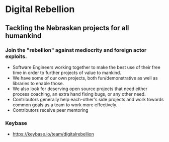 # Digital Rebellion
## Tackling the Nebraskan projects for all humankind
### Join the "rebellion" against mediocrity and foreign actor exploits.
* Software Engineers working together to make the best use of their free time in order to further projects of value to mankind.
* We have some of our own projects, both fun/demonstrative as well as libraries to enable those.
* We also look for deserving open source projects that need either process coaching, an extra hand fixing bugs, or any other need.
* Contributors generally help each-other's side projects and work towards common goals as a team to work more effectively.
* Contributors receive peer mentoring 

### Keybase
* https://keybase.io/team/digitalrebellion
